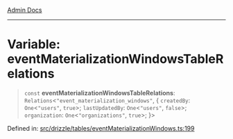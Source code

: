 [Admin Docs](/)

***

# Variable: eventMaterializationWindowsTableRelations

> `const` **eventMaterializationWindowsTableRelations**: `Relations`\<`"event_materialization_windows"`, \{ `createdBy`: `One`\<`"users"`, `true`\>; `lastUpdatedBy`: `One`\<`"users"`, `false`\>; `organization`: `One`\<`"organizations"`, `true`\>; \}\>

Defined in: [src/drizzle/tables/eventMaterializationWindows.ts:199](https://github.com/gautam-divyanshu/talawa-api/blob/22f85ff86fcf5f38b53dcdb9fe90ab33ea32d944/src/drizzle/tables/eventMaterializationWindows.ts#L199)
